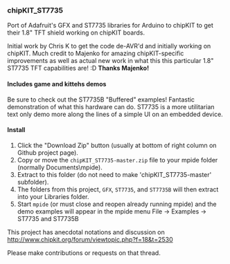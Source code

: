 ### chipKIT_ST7735

Port of Adafruit's GFX and ST7735 libraries for Arduino to chipKIT to get their 1.8" TFT shield working on chipKIT boards.

Initial work by Chris K to get the code de-AVR'd and initially working on chipKIT.
Much credit to Majenko for amazing chipKIT-specific improvements as well as actual
new work in what this this particular 1.8" ST7735 TFT capabilities are! :D 
**Thanks Majenko!**

#### Includes game and kittehs demos
Be sure to check out the ST7735B "Buffered" examples! Fantastic demonstration of what this hardware can do. ST7735 is a more utilitarian text only demo more along the lines of a simple UI on an embedded device.

#### Install
1. Click the "Download Zip" button (usually at bottom of right column on Github project page).
2. Copy or move the `chipKIT_ST7735-master.zip` file to your mpide folder (normally Documents\mpide).
3. Extract to this folder (do not need to make 'chipKIT_ST7735-master' subfolder).
4. The folders from this project, `GFX`, `ST7735`, and `ST7735B` will then extract into your Libraries folder.
5. Start `mpide` (or must close and reopen already running mpide) and the demo examples will appear in the mpide menu File -> Examples -> ST7735 and ST7735B

This project has anecdotal notations and discussion on http://www.chipkit.org/forum/viewtopic.php?f=18&t=2530

Please make contributions or requests on that thread.
